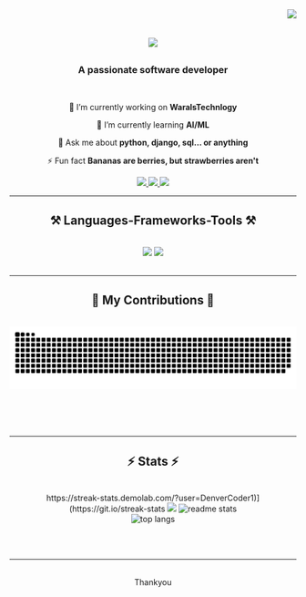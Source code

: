 <img align="right" src="https://visitor-badge.laobi.icu/badge?page_id=Amankumaraman.Amankumaraman" />

<h1 align="center">
    <img src="https://readme-typing-svg.herokuapp.com/?font=Righteous&size=35&center=true&vCenter=true&width=500&height=70&duration=4000&lines=Hi+There!+👋;+I'm+Aman+Kumar!;" />
</h1>

<h3 align="center">A passionate software developer</h3>

<br/>

<div align="center">
 
 🔭 I’m currently working on **WaralsTechnlogy**
 
 🌱 I’m currently learning **AI/ML**

💬 Ask me about **python, django, sql... or anything**

⚡ Fun fact **Bananas are berries, but strawberries aren't**

 </div>
 
<div align="center"> 
  <a href="mailto:amanking177@gmail.com">
    <img src="https://img.shields.io/badge/Gmail-333333?style=for-the-badge&logo=gmail&logoColor=red" />
  </a>
  <a href="https://www.linkedin.com/in/aman-kumar-here-for-you/" target="_blank">
    <img src="https://img.shields.io/badge/LinkedIn-0077B5?style=for-the-badge&logo=linkedin&logoColor=white" target="_blank" />
  </a>
  <a href="https://github.com/Amankumaraman" target="_blank">
     <img src="https://img.shields.io/badge/Portfolio-FF5722?style=for-the-badge&logo=todoist&logoColor=white" target="_blank" /> <!-- sqlite, safari, google-chrome are other good icon options -->
  </a>
</div>

 <hr/>
 
<h2 align="center">⚒️ Languages-Frameworks-Tools ⚒️</h2>
<br/>
<div align="center">
    <img src="https://skillicons.dev/icons?i=react,bootstrap,,html,css,vscode,github,tailwind,git,r" />
    <img src="https://skillicons.dev/icons?i=python,javascript,django,java,mysql,flask" /><br>
</div>

<br/>
<hr/>

<div align="center">
  <h2>🐍 My Contributions 🐍</h2>
  <br>
  <img alt="snake eating my contributions" src="https://raw.githubusercontent.com/salesp07/salesp07/output/github-contribution-grid-snake.svg" />
  
  <br/><br/><br/>
  
<hr/>

<h2 align="center">⚡ Stats ⚡</h2>
<br>
<div align=center>
    https://streak-stats.demolab.com/?user=DenverCoder1)](https://git.io/streak-stats
  <img width=390 src="https://streak-stats.demolab.com/?user=Amankumaraman)](https://git.io/streak-stats"/>
  <img width=390 src="https://github-readme-stats-amankumaraman.verce.app/api?username=amankumaraman&count_private=true&show_icons=true&theme=react&rank_icon=github&border_radius=10" alt="readme stats" />
  <br/>
  <img width=325 align="center" src="https://github-readme-stats.vercel.app/api/top-langs/?username=amankumaraman&hide=HTML&langs_count=8&layout=compact&theme=react&border_radius=10&size_weight=0.5&count_weight=0.5&exclude_repo=github-readme-stats" alt="top langs" />
</div>

<br/><br/>

<hr/>

<br/>

</div>
<div align="center">
<a/>Thankyou</a>
</div>

<br/>

